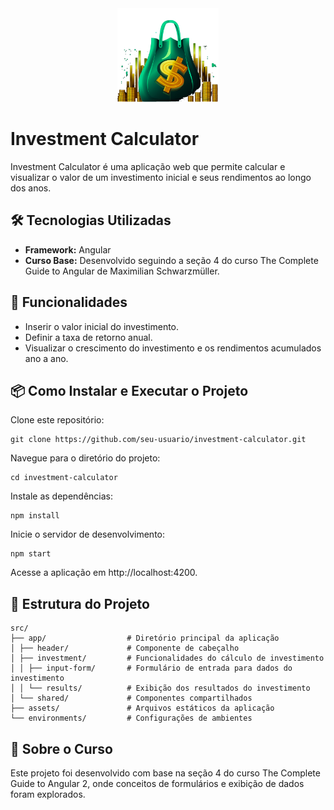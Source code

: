 <div align="center">
  <img height="150em" length="50em" src="/public/investment-calculator-logo.png"/>
</div>

# Investment Calculator

Investment Calculator é uma aplicação web que permite calcular e visualizar o valor de um investimento inicial e seus rendimentos ao longo dos anos.

## 🛠️ Tecnologias Utilizadas

- **Framework:** Angular
- **Curso Base:** Desenvolvido seguindo a seção 4 do curso The Complete Guide to Angular de Maximilian Schwarzmüller.

## 🚀 Funcionalidades
- Inserir o valor inicial do investimento.
- Definir a taxa de retorno anual.
- Visualizar o crescimento do investimento e os rendimentos acumulados ano a ano.

## 📦 Como Instalar e Executar o Projeto

Clone este repositório:

```
git clone https://github.com/seu-usuario/investment-calculator.git
```

Navegue para o diretório do projeto:

```
cd investment-calculator
```

Instale as dependências:

```
npm install
```

Inicie o servidor de desenvolvimento:

```
npm start
```

Acesse a aplicação em http://localhost:4200.

## 📖 Estrutura do Projeto
````plaintext
src/
├── app/                  # Diretório principal da aplicação
│ ├── header/             # Componente de cabeçalho
│ ├── investment/         # Funcionalidades do cálculo de investimento
│ │ ├── input-form/       # Formulário de entrada para dados do investimento
│ │ └── results/          # Exibição dos resultados do investimento
│ └── shared/             # Componentes compartilhados
├── assets/               # Arquivos estáticos da aplicação
└── environments/         # Configurações de ambientes
````

## 🏫 Sobre o Curso
Este projeto foi desenvolvido com base na seção 4 do curso The Complete Guide to Angular 2, onde conceitos de formulários e exibição de dados foram explorados.
